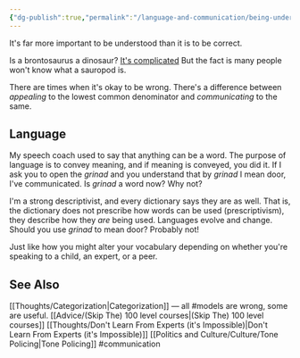 ```yaml
---
{"dg-publish":true,"permalink":"/language-and-communication/being-understood-vs-being-correct/","tags":["thoughts","public-speaking","communication"],"noteIcon":2}
---
```



It's far more important to be understood than it is to be correct. 

Is a brontosaurus a dinosaur? [It's complicated](https://www.nhm.ac.uk/discover/brontosaurus-reinstating-a-prehistoric-icon.html) But the fact is many people won't know what a sauropod is.

There are times when it's okay to be wrong. There's a difference between *appealing* to the lowest common denominator and *communicating* to the same. 

## Language

My speech coach used to say that anything can be a word. The purpose of language is to convey meaning, and if meaning is conveyed, you did it. If I ask you to open the *grinad* and you understand that by *grinad* I mean door, I've communicated. Is *grinad* a  word now? Why not?

I'm a strong descriptivist, and every dictionary says they are as well. That is, the dictionary does not prescribe how words can be used (prescriptivism), they describe how they *are* being used. Languages evolve and change. Should you use *grinad* to mean door? Probably not!

Just like how you might alter your vocabulary depending on whether you're speaking to a child, an expert, or a peer.

## See Also
[[Thoughts/Categorization\|Categorization]] — all #models are wrong, some are useful.
[[Advice/(Skip The) 100 level courses\|(Skip The) 100 level courses]]
[[Thoughts/Don't Learn From Experts (it's Impossible)\|Don't Learn From Experts (it's Impossible)]]
[[Politics and Culture/Culture/Tone Policing\|Tone Policing]]
#communication 